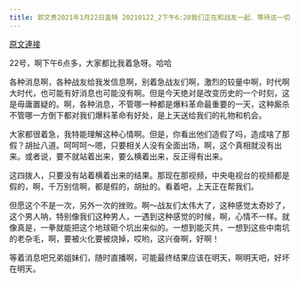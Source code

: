 ```yaml
---
title: 郭文贵2021年1月22日盖特 20210122_2下午6:20我们正在和战友一起．等待这一切的到来……
---
```


[原文連接](https://gnews.org/ThreadView/53479914)

22号，啊下午6点多，大家都比我着急呀。哈哈


各种消息啊，各种战友给我发信息啊，别着急战友们啊，激烈的较量中啊，时代啊大时代，也可能有好消息也可能没有啊。但是今天绝对是改变历史的一个时刻，这是毋庸置疑的。啊，各种消息，不管哪一种都是爆料革命最重要的一天，这种厮杀不管哪一方倒下都对我们爆料革命有好处，是上天送给我们的礼物和机会。


大家都很着急，我特能理解这种心情啊。但是，你看出他们造假了吗，造成啥了那假？胡扯八道。呵呵呵～嗯，只要相关人没有全面出场，啊，这个真相就没有出来。或者说，要不就站着出来，要么横着出来，反正得有出来。


这四拨人，只要没有站着横着出来的结果。那现在那视频，中央电视台的视频都是假的，啊，千万别信啊，都是假的，胡扯的。看着吧，上天正在帮我们。


但愿这个不是一次，另外一次的挫败。啊～战友们太伟大了，这种感觉太奇妙了，这个男人呐，特别像我们这种男人，一遇到这种感觉的时候，啊，心情不一样。就像真是，一拳就能把这个地球砸个坑出来似的。一想到能灭共，一想到这些中南坑的老杂毛，啊，要被火化要被烧掉，哎哟，这兴奋啊，好啊！


等着消息吧兄弟姐妹们，随时直播啊，可能最终结果应该在明天，啊明天吧，好坏在明天。
